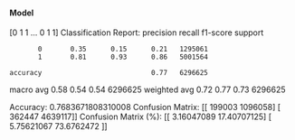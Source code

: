 #### Model
[0 1 1 ... 0 1 1]
Classification Report:
              precision    recall  f1-score   support

           0       0.35      0.15      0.21   1295061
           1       0.81      0.93      0.86   5001564

    accuracy                           0.77   6296625
   macro avg       0.58      0.54      0.54   6296625
weighted avg       0.72      0.77      0.73   6296625

Accuracy: 0.7683671808310008
Confusion Matrix:
[[ 199003 1096058]
 [ 362447 4639117]]
Confusion Matrix (%):
[[ 3.16047089 17.40707125]
 [ 5.75621067 73.6762472 ]]
